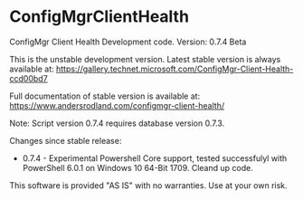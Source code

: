 # ConfigMgrClientHealth
ConfigMgr Client Health Development code. Version: 0.7.4 Beta

This is the unstable development version. 
Latest stable version is always available at: https://gallery.technet.microsoft.com/ConfigMgr-Client-Health-ccd00bd7

Full documentation of stable version is available at: https://www.andersrodland.com/configmgr-client-health/

Note: Script version 0.7.4 requires database version 0.7.3.

Changes since stable release:
* 0.7.4 - Experimental Powershell Core support, tested successfulyl with PowerShell 6.0.1 on Windows 10 64-Bit 1709. Cleand up code.

This software is provided "AS IS" with no warranties. Use at your own risk.